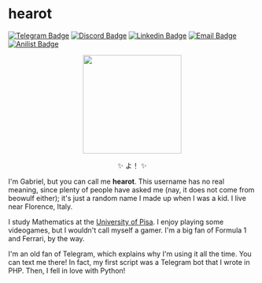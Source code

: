 # hearot
[![Telegram Badge](https://img.shields.io/badge/-hearot-1f7ba3?style=flat-square&labelColor=1f7ba3&logo=telegram&logoColor=white&link=https://t.me/hearot)](https://t.me/hearot) [![Discord Badge](https://img.shields.io/badge/-hearot-404eed?style=flat-square&labelColor=404eed&logo=discord&logoColor=white&link=https://discord.com/users/466717564899295234)]() [![Linkedin Badge](https://img.shields.io/badge/-hearot-blue?style=flat-square&logo=Linkedin&logoColor=white&link=https://www.linkedin.com/in/gabriel-videtta-261904165/)](https://www.linkedin.com/in/gabriel-videtta-261904165/) [![Email Badge](https://img.shields.io/badge/-gabriel@hearot.it-c14438?style=flat-square&logo=mail.ru&logoColor=white&link=mailto:gabriel@hearot.it)](mailto:gabriel@hearot.it) [![Anilist Badge](https://img.shields.io/badge/-hearot-151f2e?style=flat-square&labelColor=151f2e&logo=anilist&logoColor=white&link=https://anilist.co/user/hearot/)](https://anilist.co/user/hearot/)

<p align="center"><img src="https://hearot.it/images/transparent_stroke_pfp.png" style="max-width: 100%; height: auto; width: 200px"/></p>

<p align="center">✨ よ！ ✨</p>

I'm Gabriel, but you can call me **hearot**. This username has no real meaning,
since plenty of people have asked me (nay, it does not come
from beowulf either); it's just a random name I made up when I was a kid. I
live near Florence, Italy.

I study Mathematics at the [University of Pisa](https://www.dm.unipi.it/en/).
I enjoy playing some videogames, but
I wouldn't call myself a gamer. I'm a big fan of Formula 1 and Ferrari, by the way.

I'm an old fan of Telegram, which explains why I'm using it all the time. You
can text me there!
In fact, my first script was a Telegram bot that I wrote in PHP.
Then, I fell in love with Python!
